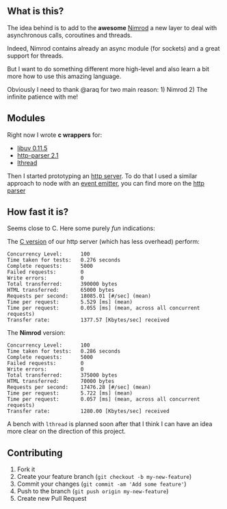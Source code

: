 ## What is this?

The idea behind is to add to the **awesome** [Nimrod](https://github.com/Araq/Nimrod) a new layer
to deal with asynchronous calls, coroutines and threads.

Indeed, Nimrod contains already an async module (for sockets) and a great support for threads.

But I want to do something different more high-level and also learn a bit more how to use this
amazing language.

Obviously I need to thank @araq for two main reason: 1) Nimrod 2) The infinite patience with me!

## Modules

Right now I wrote **c wrappers** for:

- [libuv 0.11.5](http://github.com/joyent/libuv/tree/v0.11.5)
- [http-parser 2.1](https://github.com/joyent/http-parser/tree/v2.1)
- [lthread](https://github.com/halayli/lthread)

Then I started prototyping an [http server](/http_server.nim). To do that I used a similar approach to node with an
[event emitter](/events.nim), you can find more on the [http parser](/http.nim)

## How fast it is?

Seems close to C. Here some purely _fun_ indications:

The [C version](/examples/webserver.c) of our http server (which has less overhead) perform:

```
Concurrency Level:      100
Time taken for tests:   0.276 seconds
Complete requests:      5000
Failed requests:        0
Write errors:           0
Total transferred:      390000 bytes
HTML transferred:       65000 bytes
Requests per second:    18085.01 [#/sec] (mean)
Time per request:       5.529 [ms] (mean)
Time per request:       0.055 [ms] (mean, across all concurrent requests)
Transfer rate:          1377.57 [Kbytes/sec] received
```

The **Nimrod** version:

```
Concurrency Level:      100
Time taken for tests:   0.286 seconds
Complete requests:      5000
Failed requests:        0
Write errors:           0
Total transferred:      375000 bytes
HTML transferred:       70000 bytes
Requests per second:    17476.28 [#/sec] (mean)
Time per request:       5.722 [ms] (mean)
Time per request:       0.057 [ms] (mean, across all concurrent requests)
Transfer rate:          1280.00 [Kbytes/sec] received
```

A bench with `lthread` is planned soon after that I think I can have an idea more clear on the
direction of this project.

## Contributing

1. Fork it
2. Create your feature branch (`git checkout -b my-new-feature`)
3. Commit your changes (`git commit -am 'Add some feature'`)
4. Push to the branch (`git push origin my-new-feature`)
5. Create new Pull Request
